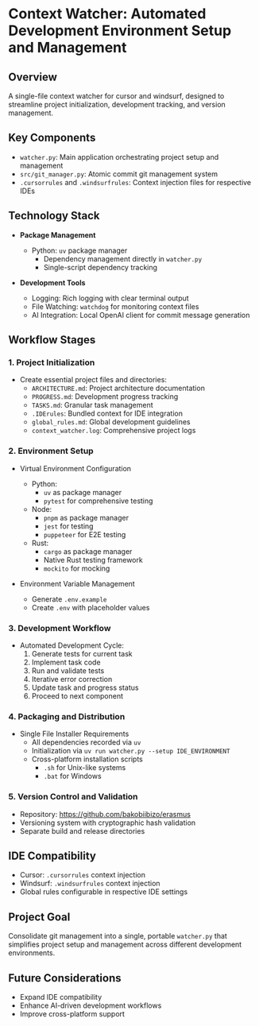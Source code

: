 # Context Watcher: Automated Development Environment Setup and Management

## Overview
A single-file context watcher for cursor and windsurf, designed to streamline project initialization, development tracking, and version management.

## Key Components
- `watcher.py`: Main application orchestrating project setup and management
- `src/git_manager.py`: Atomic commit git management system
- `.cursorrules` and `.windsurfrules`: Context injection files for respective IDEs

## Technology Stack
- **Package Management**
  - Python: `uv` package manager
    - Dependency management directly in `watcher.py`
    - Single-script dependency tracking

- **Development Tools**
  - Logging: Rich logging with clear terminal output
  - File Watching: `watchdog` for monitoring context files
  - AI Integration: Local OpenAI client for commit message generation

## Workflow Stages

### 1. Project Initialization
- Create essential project files and directories:
  - `ARCHITECTURE.md`: Project architecture documentation
  - `PROGRESS.md`: Development progress tracking
  - `TASKS.md`: Granular task management
  - `.IDErules`: Bundled context for IDE integration
  - `global_rules.md`: Global development guidelines
  - `context_watcher.log`: Comprehensive project logs

### 2. Environment Setup
- Virtual Environment Configuration
  - Python:
    - `uv` as package manager
    - `pytest` for comprehensive testing
  - Node:
    - `pnpm` as package manager
    - `jest` for testing
    - `puppeteer` for E2E testing
  - Rust:
    - `cargo` as package manager
    - Native Rust testing framework
    - `mockito` for mocking

- Environment Variable Management
  - Generate `.env.example`
  - Create `.env` with placeholder values

### 3. Development Workflow
- Automated Development Cycle:
  1. Generate tests for current task
  2. Implement task code
  3. Run and validate tests
  4. Iterative error correction
  5. Update task and progress status
  6. Proceed to next component

### 4. Packaging and Distribution
- Single File Installer Requirements
  - All dependencies recorded via `uv`
  - Initialization via `uv run watcher.py --setup IDE_ENVIRONMENT`
  - Cross-platform installation scripts
    - `.sh` for Unix-like systems
    - `.bat` for Windows

### 5. Version Control and Validation
- Repository: https://github.com/bakobiibizo/erasmus
- Versioning system with cryptographic hash validation
- Separate build and release directories

## IDE Compatibility
- Cursor: `.cursorrules` context injection
- Windsurf: `.windsurfrules` context injection
- Global rules configurable in respective IDE settings

## Project Goal
Consolidate git management into a single, portable `watcher.py` that simplifies project setup and management across different development environments.

## Future Considerations
- Expand IDE compatibility
- Enhance AI-driven development workflows
- Improve cross-platform support